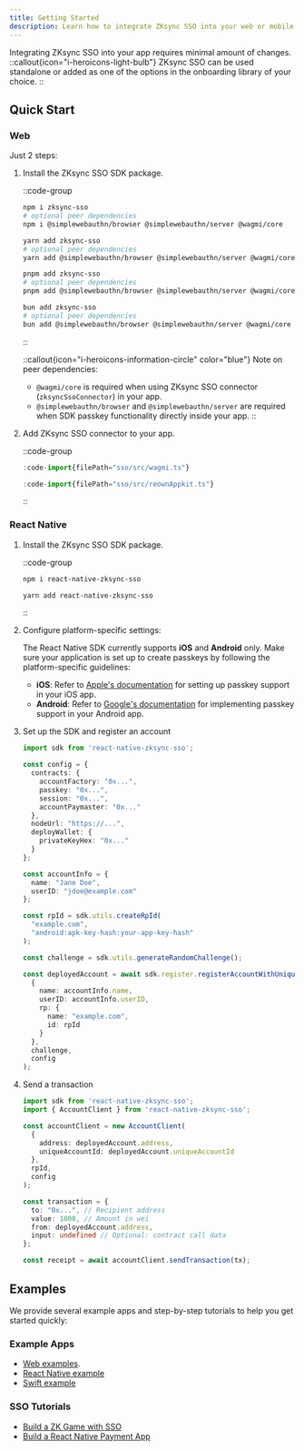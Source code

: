 ```yaml
---
title: Getting Started
description: Learn how to integrate ZKsync SSO into your web or mobile application.
---
```


Integrating ZKsync SSO into your app requires minimal amount of changes.
::callout{icon="i-heroicons-light-bulb"}
ZKsync SSO can be used standalone or added as one of the options in the onboarding library of your choice.
::

## Quick Start

### Web

Just 2 steps:

1. Install the ZKsync SSO SDK package.

    ::code-group

    ```bash [npm]
    npm i zksync-sso
    # optional peer dependencies
    npm i @simplewebauthn/browser @simplewebauthn/server @wagmi/core
    ```

    ```bash [yarn]
    yarn add zksync-sso
    # optional peer dependencies
    yarn add @simplewebauthn/browser @simplewebauthn/server @wagmi/core
    ```

    ```bash [pnpm]
    pnpm add zksync-sso
    # optional peer dependencies
    pnpm add @simplewebauthn/browser @simplewebauthn/server @wagmi/core
    ```

    ```bash [bun]
    bun add zksync-sso
    # optional peer dependencies
    bun add @simplewebauthn/browser @simplewebauthn/server @wagmi/core
    ```

    ::

    ::callout{icon="i-heroicons-information-circle" color="blue"}
    Note on peer dependencies:
    - `@wagmi/core` is required when using ZKsync SSO connector (`zksyncSsoConnector`) in your app.
    - `@simplewebauthn/browser` and `@simplewebauthn/server` are required when SDK passkey functionality directly inside your app.
    ::

2. Add ZKsync SSO connector to your app.

    ::code-group

    ```ts [wagmi]
    :code-import{filePath="sso/src/wagmi.ts"}
    ```

    ```ts [reown]
    :code-import{filePath="sso/src/reownAppkit.ts"}
    ```

    ::

### React Native

1. Install the ZKsync SSO SDK package.

    ::code-group

    ```bash [npm]
    npm i react-native-zksync-sso
    ```

    ```bash [yarn]
    yarn add react-native-zksync-sso
    ```

    ::

2. Configure platform-specific settings:

    The React Native SDK currently supports **iOS** and **Android** only.
    Make sure your application is set up to create passkeys by following the platform-specific guidelines:

    - **iOS**: Refer to [Apple's documentation](https://developer.apple.com/documentation/authenticationservices/supporting-passkeys)
    for setting up passkey support in your iOS app.
    - **Android**: Refer to [Google's documentation](https://developer.android.com/identity/sign-in/credential-manager) for implementing passkey support
    in your Android app.

3. Set up the SDK and register an account

    ```ts
    import sdk from 'react-native-zksync-sso';

    const config = {
      contracts: {
        accountFactory: "0x...",
        passkey: "0x...",
        session: "0x...",
        accountPaymaster: "0x..."
      },
      nodeUrl: "https://...",
      deployWallet: {
        privateKeyHex: "0x..."
      }
    };

    const accountInfo = {
      name: "Jane Doe",
      userID: "jdoe@example.com"
    };

    const rpId = sdk.utils.createRpId(
      "example.com",
      "android:apk-key-hash:your-app-key-hash"
    );

    const challenge = sdk.utils.generateRandomChallenge();

    const deployedAccount = await sdk.register.registerAccountWithUniqueId(
      {
        name: accountInfo.name,
        userID: accountInfo.userID,
        rp: {
          name: "example.com",
          id: rpId
        }
      },
      challenge,
      config
    );
    ```

4. Send a transaction

    ```ts
    import sdk from 'react-native-zksync-sso';
    import { AccountClient } from 'react-native-zksync-sso';

    const accountClient = new AccountClient(
      {
        address: deployedAccount.address,
        uniqueAccountId: deployedAccount.uniqueAccountId
      },
      rpId,
      config
    );

    const transaction = {
      to: "0x...", // Recipient address
      value: 1000, // Amount in wei
      from: deployedAccount.address,
      input: undefined // Optional: contract call data
    };

    const receipt = await accountClient.sendTransaction(tx);
    ```

## Examples

We provide several example apps and step-by-step tutorials to help you get started quickly:

### Example Apps

- [Web examples](https://github.com/matter-labs/zksync-sso/tree/main/examples).
- [React Native example](https://github.com/matter-labs/zksync-sso/tree/main/packages/sdk-platforms/react-native/react-native-zksync-sso/example)
- [Swift example](https://github.com/matter-labs/zksync-sso/tree/main/packages/sdk-platforms/swift/Examples/ExampleApp)

### SSO Tutorials

- [Build a ZK Game with SSO](https://code.zksync.io/tutorials/build-a-zk-game/building-the-frontend#setting-up-sso-and-contract-interactions)
- [Build a React Native Payment App](https://code.zksync.io/tutorials/sso-react-native)
